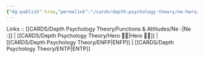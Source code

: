 ```yaml
---
{"dg-publish":true,"permalink":"/cards/depth-psychology-theory/ne-hero/","noteIcon":"","created":"2023-01-05T15:12:31.354+01:00","updated":"2023-04-06T19:47:54.770+02:00"}
---
```


Links :: [[CARDS/Depth Psychology Theory/Functions & Attitudes/Ne 💧\|Ne 💧]] | [[CARDS/Depth Psychology Theory/Hero 🦸‍♂️\|Hero 🦸‍♂️]] | [[CARDS/Depth Psychology Theory/ENFP\|ENFP]] | [[CARDS/Depth Psychology Theory/ENTP\|ENTP]]
